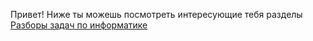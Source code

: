 Привет! Ниже ты можешь посмотреть интересующие тебя разделы
[Разборы задач по информатике](https://searrot.github.io/ege/informatics/)
